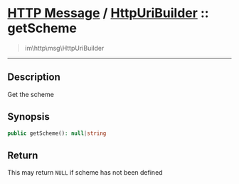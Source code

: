 # [HTTP Message](http.md) / [HttpUriBuilder](http-HttpUriBuilder.md) :: getScheme
 > im\http\msg\HttpUriBuilder
____

## Description
Get the scheme

## Synopsis
```php
public getScheme(): null|string
```

## Return
This may return `NULL` if scheme has not been defined
